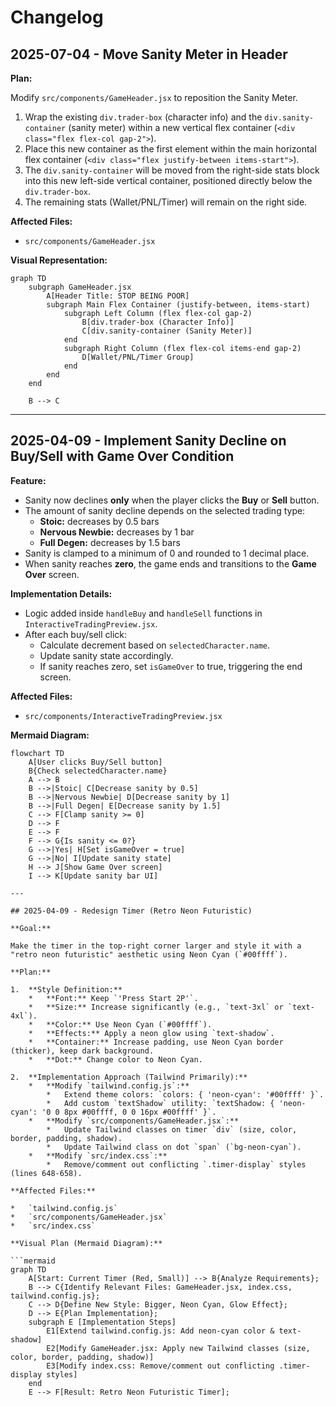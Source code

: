 # Changelog

## 2025-07-04 - Move Sanity Meter in Header

**Plan:**

Modify `src/components/GameHeader.jsx` to reposition the Sanity Meter.

1.  Wrap the existing `div.trader-box` (character info) and the `div.sanity-container` (sanity meter) within a new vertical flex container (`<div class="flex flex-col gap-2">`).
2.  Place this new container as the first element within the main horizontal flex container (`<div class="flex justify-between items-start">`).
3.  The `div.sanity-container` will be moved from the right-side stats block into this new left-side vertical container, positioned directly below the `div.trader-box`.
4.  The remaining stats (Wallet/PNL/Timer) will remain on the right side.

**Affected Files:**

*   `src/components/GameHeader.jsx`

**Visual Representation:**

```mermaid
graph TD
    subgraph GameHeader.jsx
        A[Header Title: STOP BEING POOR]
        subgraph Main Flex Container (justify-between, items-start)
            subgraph Left Column (flex flex-col gap-2)
                B[div.trader-box (Character Info)]
                C[div.sanity-container (Sanity Meter)]
            end
            subgraph Right Column (flex flex-col items-end gap-2)
                D[Wallet/PNL/Timer Group]
            end
        end
    end

    B --> C
```

---

## 2025-04-09 - Implement Sanity Decline on Buy/Sell with Game Over Condition

**Feature:**

- Sanity now declines **only** when the player clicks the **Buy** or **Sell** button.
- The amount of sanity decline depends on the selected trading type:
  - **Stoic:** decreases by 0.5 bars
  - **Nervous Newbie:** decreases by 1 bar
  - **Full Degen:** decreases by 1.5 bars
- Sanity is clamped to a minimum of 0 and rounded to 1 decimal place.
- When sanity reaches **zero**, the game ends and transitions to the **Game Over** screen.

**Implementation Details:**

- Logic added inside `handleBuy` and `handleSell` functions in `InteractiveTradingPreview.jsx`.
- After each buy/sell click:
  - Calculate decrement based on `selectedCharacter.name`.
  - Update sanity state accordingly.
  - If sanity reaches zero, set `isGameOver` to true, triggering the end screen.

**Affected Files:**

- `src/components/InteractiveTradingPreview.jsx`

**Mermaid Diagram:**

```mermaid
flowchart TD
    A[User clicks Buy/Sell button]
    B{Check selectedCharacter.name}
    A --> B
    B -->|Stoic| C[Decrease sanity by 0.5]
    B -->|Nervous Newbie| D[Decrease sanity by 1]
    B -->|Full Degen| E[Decrease sanity by 1.5]
    C --> F[Clamp sanity >= 0]
    D --> F
    E --> F
    F --> G{Is sanity <= 0?}
    G -->|Yes| H[Set isGameOver = true]
    G -->|No| I[Update sanity state]
    H --> J[Show Game Over screen]
    I --> K[Update sanity bar UI]

---

## 2025-04-09 - Redesign Timer (Retro Neon Futuristic)

**Goal:**

Make the timer in the top-right corner larger and style it with a "retro neon futuristic" aesthetic using Neon Cyan (`#00ffff`).

**Plan:**

1.  **Style Definition:**
    *   **Font:** Keep `'Press Start 2P'`.
    *   **Size:** Increase significantly (e.g., `text-3xl` or `text-4xl`).
    *   **Color:** Use Neon Cyan (`#00ffff`).
    *   **Effects:** Apply a neon glow using `text-shadow`.
    *   **Container:** Increase padding, use Neon Cyan border (thicker), keep dark background.
    *   **Dot:** Change color to Neon Cyan.

2.  **Implementation Approach (Tailwind Primarily):**
    *   **Modify `tailwind.config.js`:**
        *   Extend theme colors: `colors: { 'neon-cyan': '#00ffff' }`.
        *   Add custom `textShadow` utility: `textShadow: { 'neon-cyan': '0 0 8px #00ffff, 0 0 16px #00ffff' }`.
    *   **Modify `src/components/GameHeader.jsx`:**
        *   Update Tailwind classes on timer `div` (size, color, border, padding, shadow).
        *   Update Tailwind class on dot `span` (`bg-neon-cyan`).
    *   **Modify `src/index.css`:**
        *   Remove/comment out conflicting `.timer-display` styles (lines 648-658).

**Affected Files:**

*   `tailwind.config.js`
*   `src/components/GameHeader.jsx`
*   `src/index.css`

**Visual Plan (Mermaid Diagram):**

```mermaid
graph TD
    A[Start: Current Timer (Red, Small)] --> B{Analyze Requirements};
    B --> C{Identify Relevant Files: GameHeader.jsx, index.css, tailwind.config.js};
    C --> D{Define New Style: Bigger, Neon Cyan, Glow Effect};
    D --> E{Plan Implementation};
    subgraph E [Implementation Steps]
        E1[Extend tailwind.config.js: Add neon-cyan color & text-shadow]
        E2[Modify GameHeader.jsx: Apply new Tailwind classes (size, color, border, padding, shadow)]
        E3[Modify index.css: Remove/comment out conflicting .timer-display styles]
    end
    E --> F[Result: Retro Neon Futuristic Timer];
